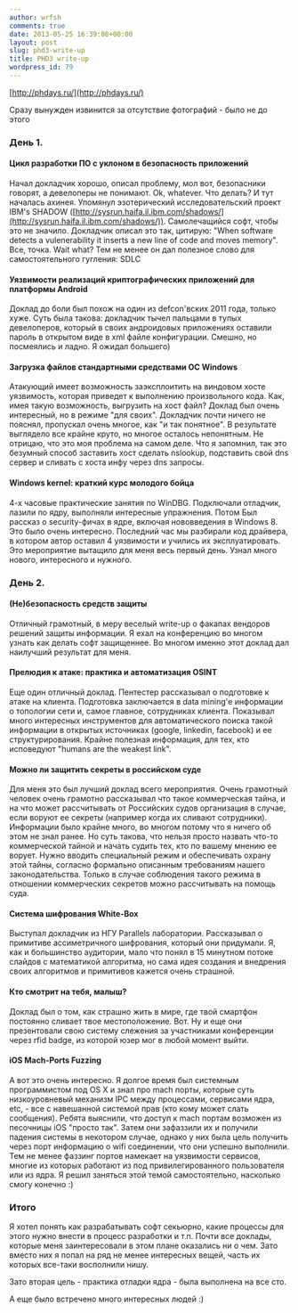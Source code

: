 ```yaml
---
author: wrfsh
comments: true
date: 2013-05-25 16:39:08+00:00
layout: post
slug: phd3-write-up
title: PHD3 write-up
wordpress_id: 79
---
```


[http://phdays.ru/](http://phdays.ru/)

Сразу вынужден извинится за отсутствие фотографий - было не до этого


#### 




### День 1.




#### Цикл разработки ПО с уклоном в безопасность приложений


Начал докладчик хорошо, описал проблему, мол вот, безопасники говорят, а девелоперы не понимают. Ok, whatever. Что делать? И тут началась ахинея. Упомянул эзотерический исследовательский проект IBM's SHADOW ([http://sysrun.haifa.il.ibm.com/shadows/](http://sysrun.haifa.il.ibm.com/shadows/)). Самолечащийся софт, чтобы это не значило. Докладчик описал это так, цитирую: "When software detects a vulenerability it inserts a new line of code and moves memory". Все, точка. Wait what? Тем не менее он дал полезное слово для самостоятельного гугления: SDLC


#### Уязвимости реализаций криптографических приложений для платформы Android


Доклад до боли был похож на один из defcon'вских 2011 года, только хуже. Суть была такова: докладчик тычел пальцами в тупых девелоперов, который в своих андроидовых приложениях оставили пароль в открытом виде в xml файле конфигурации. Смешно, но посмеялись и ладно. Я ожидал большего)


#### Загрузка файлов стандартными средствами ОС Windows


Атакующий имеет возможность заэксплоитить на виндовом хосте уязвимость, которая приведет к выполнению произвольного кода. Как, имея такую возможность, выгрузить на хост файл? Доклад был очень интересный, но в режиме "для своих". Докладчик почти ничего не пояснял, пропускал очень многое, как "и так понятное". В результате выглядело все крайне круто, но многое осталось непонятным. Не отрицаю, что это моя проблема на самом деле. Что я запомнил, так это безумный способ заставить хост сделать nslookup, подставить свой dns сервер и сливать с хоста инфу через dns запросы.


#### Windows kernel: краткий курс молодого бойца


4-х часовые практические занятия по WinDBG. Подключали отладчик, лазили по ядру, выполняли интересные упражнения. Потом Был рассказ о security-фичах в ядре, включая нововведения в Windows 8. Это было очень интересно. Последний час мы разбирали код драйвера, в котором автор оставил 4 уязвимости и учились их эксплуатировать. Это мероприятие вытащило для меня весь первый день. Узнал много нового, интересного и нужного.


### День 2.




#### (Не)безопасность средств защиты


Отличный грамотный, в меру веселый write-up о факапах вендоров решений защиты информации. Я ехал на конференцию во многом узнать как делать софт защищеннее. Во многом именно этот доклад дал наилучший результат для меня.


#### Прелюдия к атаке: практика и автоматизация OSINT


Еще один отличный доклад. Пентестер рассказывал о подготовке к атаке на клиента. Подготовка заключается в data mining'е информации о топологии сети и, самое главное, сотрудниках клиента. Показывал много интересных инструментов для автоматического поиска такой информации в открытых источниках (google, linkedin, facebook) и ее структурирования. Крайне полезная информация, для тех, кто исповедуют "humans are the weakest link".


#### Можно ли защитить секреты в российском суде


Для меня это был лучший доклад всего мероприятия. Очень грамотный человек очень грамотно рассказывал что такое коммерческая тайна, и на что может рассчитывать от Российских судов организация в случае, если воруют ее секреты (например когда их сливают сотрудники). Информации было крайне много, во многом потому что я ничего об этом не знал ранее. Но суть такова, что нельзя просто назвать что-то коммерческой тайной и начать судить тех, кто по вашему мнению ее ворует. Нужно вводить специальный режим и обеспечивать охрану этой тайны, согласно формально описанным требованиям нашего законодательства. Только в случае соблюдения такого режима в отношении коммерческих секретов можно рассчитывать на помощь суда.


#### Система шифрования White-Box


Выступал докладчик из НГУ Parallels лаборатории. Рассказывал о примитиве ассиметричного шифрования, который они придумали. Я, как и большинство аудитории, мало что понял в 15 минутном потоке слайдов с математикой алгоритма, но сама идея создания и внедрения своих алгоритмов и примитивов кажется очень страшной.


#### Кто смотрит на тебя, малыш?


Доклад был о том, как страшно жить в мире, где твой смартфон постоянно сливает твое местоположение. Вот. Ну и еще они презентовали свою систему слежения за участниками конференции через rfid badge, из которой юзер мог в любой момент выйти.


#### iOS Mach-Ports Fuzzing


А вот это очень интересно. Я долгое время был системным программистом под OS X и знал про mach порты, которые суть низкоуровневый механизм IPC между процессами, сервисами ядра, etc, - все с навешанной системой прав (кто кому может слать сообщения). Ребята выяснили, что доступ к mach портам возможен из песочницы iOS "просто так". Затем они зафаззили их и получили падения системы в некотором случае, однако у них была цель получить через порт информацию о wifi соединении, что они успешно выполнили. Тем не менее фаззинг портов намекает на уязвимости сервисов, многие из которых работают из под привилегированного пользователя или из ядра. Я решил заняться этой темой самостоятельно, насколько смогу конечно :)


### Итого


Я хотел понять как разрабатывать софт секьюрно, какие процессы для этого нужно внести в процесс разработки и т.п. Почти все доклады, которые меня заинтересовали в этом плане оказались ни о чем. Зато вместо них я попал на ряд не менее интересных вещей, часть их которых все-таки восполнили нишу.

Зато вторая цель - практика отладки ядра - была выполнена на все сто.

А еще было встречено много интересных людей :)
